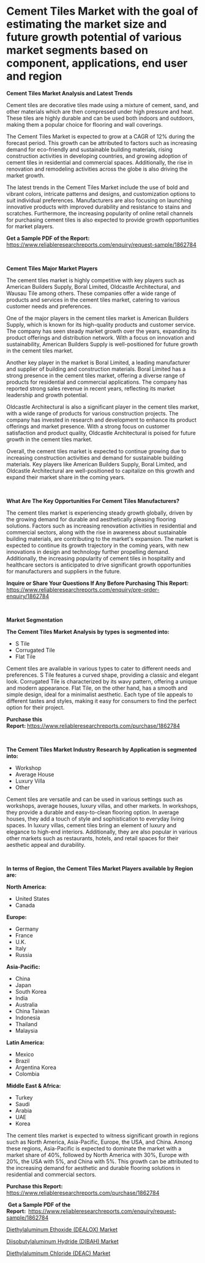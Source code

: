 <p><h1>Cement Tiles Market with the goal of estimating the market size and future growth potential of various market segments based on component, applications, end user and region</h1></p><p><strong>Cement Tiles Market Analysis and Latest Trends</strong></p>
<p><p>Cement tiles are decorative tiles made using a mixture of cement, sand, and other materials which are then compressed under high pressure and heat. These tiles are highly durable and can be used both indoors and outdoors, making them a popular choice for flooring and wall coverings.</p><p>The Cement Tiles Market is expected to grow at a CAGR of 12% during the forecast period. This growth can be attributed to factors such as increasing demand for eco-friendly and sustainable building materials, rising construction activities in developing countries, and growing adoption of cement tiles in residential and commercial spaces. Additionally, the rise in renovation and remodeling activities across the globe is also driving the market growth.</p><p>The latest trends in the Cement Tiles Market include the use of bold and vibrant colors, intricate patterns and designs, and customization options to suit individual preferences. Manufacturers are also focusing on launching innovative products with improved durability and resistance to stains and scratches. Furthermore, the increasing popularity of online retail channels for purchasing cement tiles is also expected to provide growth opportunities for market players.</p></p>
<p><strong>Get a Sample PDF of the Report:&nbsp;</strong> <a href="https://www.reliableresearchreports.com/enquiry/request-sample/1862784">https://www.reliableresearchreports.com/enquiry/request-sample/1862784</a></p>
<p>&nbsp;</p>
<p><strong>Cement Tiles Major Market Players</strong></p>
<p><p>The cement tiles market is highly competitive with key players such as American Builders Supply, Boral Limited, Oldcastle Architectural, and Wausau Tile among others. These companies offer a wide range of products and services in the cement tiles market, catering to various customer needs and preferences.</p><p>One of the major players in the cement tiles market is American Builders Supply, which is known for its high-quality products and customer service. The company has seen steady market growth over the years, expanding its product offerings and distribution network. With a focus on innovation and sustainability, American Builders Supply is well-positioned for future growth in the cement tiles market.</p><p>Another key player in the market is Boral Limited, a leading manufacturer and supplier of building and construction materials. Boral Limited has a strong presence in the cement tiles market, offering a diverse range of products for residential and commercial applications. The company has reported strong sales revenue in recent years, reflecting its market leadership and growth potential.</p><p>Oldcastle Architectural is also a significant player in the cement tiles market, with a wide range of products for various construction projects. The company has invested in research and development to enhance its product offerings and market presence. With a strong focus on customer satisfaction and product quality, Oldcastle Architectural is poised for future growth in the cement tiles market.</p><p>Overall, the cement tiles market is expected to continue growing due to increasing construction activities and demand for sustainable building materials. Key players like American Builders Supply, Boral Limited, and Oldcastle Architectural are well-positioned to capitalize on this growth and expand their market share in the coming years.</p></p>
<p>&nbsp;</p>
<p><strong>What Are The Key Opportunities For Cement Tiles Manufacturers?</strong></p>
<p><p>The cement tiles market is experiencing steady growth globally, driven by the growing demand for durable and aesthetically pleasing flooring solutions. Factors such as increasing renovation activities in residential and commercial sectors, along with the rise in awareness about sustainable building materials, are contributing to the market's expansion. The market is expected to continue its growth trajectory in the coming years, with new innovations in design and technology further propelling demand. Additionally, the increasing popularity of cement tiles in hospitality and healthcare sectors is anticipated to drive significant growth opportunities for manufacturers and suppliers in the future.</p></p>
<p><strong>Inquire or Share Your Questions If Any Before Purchasing This Report:</strong> <a href="https://www.reliableresearchreports.com/enquiry/pre-order-enquiry/1862784">https://www.reliableresearchreports.com/enquiry/pre-order-enquiry/1862784</a></p>
<p>&nbsp;</p>
<p><strong>Market Segmentation</strong></p>
<p><strong>The Cement Tiles Market Analysis by types is segmented into:</strong></p>
<p><ul><li>S Tile</li><li>Corrugated Tile</li><li>Flat Tile</li></ul></p>
<p><p>Cement tiles are available in various types to cater to different needs and preferences. S Tile features a curved shape, providing a classic and elegant look. Corrugated Tile is characterized by its wavy pattern, offering a unique and modern appearance. Flat Tile, on the other hand, has a smooth and simple design, ideal for a minimalist aesthetic. Each type of tile appeals to different tastes and styles, making it easy for consumers to find the perfect option for their project.</p></p>
<p><strong>Purchase this Report:&nbsp;</strong><a href="https://www.reliableresearchreports.com/purchase/1862784">https://www.reliableresearchreports.com/purchase/1862784</a></p>
<p>&nbsp;</p>
<p><strong>The Cement Tiles Market Industry Research by Application is segmented into:</strong></p>
<p><ul><li>Workshop</li><li>Average House</li><li>Luxury Villa</li><li>Other</li></ul></p>
<p><p>Cement tiles are versatile and can be used in various settings such as workshops, average houses, luxury villas, and other markets. In workshops, they provide a durable and easy-to-clean flooring option. In average houses, they add a touch of style and sophistication to everyday living spaces. In luxury villas, cement tiles bring an element of luxury and elegance to high-end interiors. Additionally, they are also popular in various other markets such as restaurants, hotels, and retail spaces for their aesthetic appeal and durability.</p></p>
<p>&nbsp;</p>
<p><strong>In terms of Region, the Cement Tiles Market Players available by Region are:</strong></p>
<p>
    <p> <strong> North America: </strong>
        <ul>
            <li>United States</li>
            <li>Canada</li>
        </ul>
        </p> 
    <p> <strong> Europe: </strong>
        <ul>
            <li>Germany</li>
            <li>France</li>
            <li>U.K.</li>
            <li>Italy</li>
            <li>Russia</li>
        </ul>
        </p> 
    <p> <strong> Asia-Pacific: </strong>
        <ul>
            <li>China</li>
            <li>Japan</li>
            <li>South Korea</li>
            <li>India</li>
            <li>Australia</li>
            <li>China Taiwan</li>
            <li>Indonesia</li>
            <li>Thailand</li>
            <li>Malaysia</li>
        </ul>
        </p> 
    <p> <strong> Latin America: </strong>
        <ul>
            <li>Mexico</li>
            <li>Brazil</li>
            <li>Argentina Korea</li>
            <li>Colombia</li>
        </ul>
        </p> 
    <p> <strong> Middle East & Africa: </strong>
        <ul>
            <li>Turkey</li>
            <li>Saudi</li>
            <li>Arabia</li>
            <li>UAE</li>
            <li>Korea</li>
        </ul>
    </p>
    </p>
<p><p>The cement tiles market is expected to witness significant growth in regions such as North America, Asia-Pacific, Europe, the USA, and China. Among these regions, Asia-Pacific is expected to dominate the market with a market share of 40%, followed by North America with 30%, Europe with 20%, the USA with 5%, and China with 5%. This growth can be attributed to the increasing demand for aesthetic and durable flooring solutions in residential and commercial sectors.</p></p>
<p><strong>Purchase this Report: </strong><a href="https://www.reliableresearchreports.com/purchase/1862784">https://www.reliableresearchreports.com/purchase/1862784</a></p>
<p>&nbsp;<strong>Get a Sample PDF of the Report:&nbsp;&nbsp;</strong><a href="https://www.reliableresearchreports.com/enquiry/request-sample/1862784">https://www.reliableresearchreports.com/enquiry/request-sample/1862784</a></p>
<p><strong></strong></p>
<p><p><a href="https://view.publitas.com/reportprime-1/diethylaluminum-ethoxide-dealox-market-insights-market-players-and-forecast-till-2030/">Diethylaluminum Ethoxide (DEALOX) Market</a></p><p><a href="https://view.publitas.com/reportprime-1/diisobutylaluminum-hydride-dibah-market-with-the-goal-of-estimating-the-market-size-and-future-growth-potential-of-various-market-segments-based-on-component-applications-end-user-and-region/">Diisobutylaluminum Hydride (DIBAH) Market</a></p><p><a href="https://view.publitas.com/reportprime-1/diethylaluminum-chloride-deac-market-research-report-reveals-the-latest-trends-and-opportunities-of-this-market-for-period-from-2023-2030/">Diethylaluminum Chloride (DEAC) Market</a></p></p>